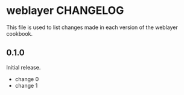 # weblayer CHANGELOG

This file is used to list changes made in each version of the weblayer cookbook.

## 0.1.0

Initial release.

- change 0
- change 1
